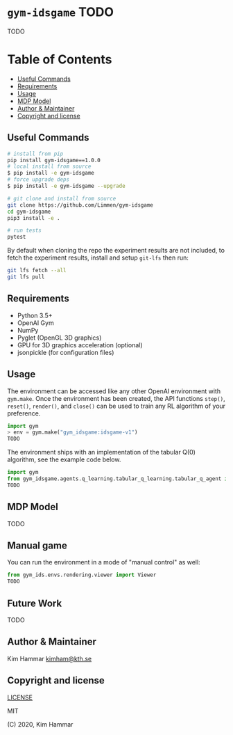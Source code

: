 # `gym-idsgame` TODO

TODO

Table of Contents
=================

   * [Useful Commands](#Useful-Commands)
   * [Requirements](#Requirements)
   * [Usage](#Usage)
   * [MDP Model](#MDP-Model)
   * [Author & Maintainer](#Author-&-Maintainer)
   * [Copyright and license](#copyright-and-license)

## Useful Commands

```bash
# install from pip
pip install gym-idsgame==1.0.0
# local install from source
$ pip install -e gym-idsgame
# force upgrade deps
$ pip install -e gym-idsgame --upgrade

# git clone and install from source
git clone https://github.com/Limmen/gym-idsgame
cd gym-idsgame
pip3 install -e .

# run tests
pytest
```

By default when cloning the repo the experiment results are not included, to fetch the experiment results, 
install and setup `git-lfs` then run:
```bash
git lfs fetch --all
git lfs pull
```

## Requirements
- Python 3.5+
- OpenAI Gym
- NumPy
- Pyglet (OpenGL 3D graphics)
- GPU for 3D graphics acceleration (optional)
- jsonpickle (for configuration files)

## Usage
The environment can be accessed like any other OpenAI environment with `gym.make`.
Once the environment has been created, the API functions
`step()`, `reset()`, `render()`, and `close()` can be used to train any RL algorithm of
your preference.
```python
import gym
> env = gym.make("gym_idsgame:idsgame-v1")
TODO
```

The environment ships with an implementation of the tabular Q(0) algorithm, see the example code below.

```python
import gym
from gym_idsgame.agents.q_learning.tabular_q_learning.tabular_q_agent import TabularQAgent
TODO
```

## MDP Model
TODO

## Manual game
You can run the environment in a mode of "manual control" as well:

```python
from gym_ids.envs.rendering.viewer import Viewer
TODO
```

## Future Work

TODO

## Author & Maintainer

Kim Hammar <kimham@kth.se>

## Copyright and license

[LICENSE](LICENSE.md)

MIT

(C) 2020, Kim Hammar
